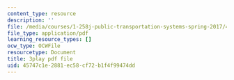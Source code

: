 ```yaml
---
content_type: resource
description: ''
file: /media/courses/1-258j-public-transportation-systems-spring-2017/45747c1e2881ec58cf72b1f4f99474dd_Tsn0xSQjo14.pdf
file_type: application/pdf
learning_resource_types: []
ocw_type: OCWFile
resourcetype: Document
title: 3play pdf file
uid: 45747c1e-2881-ec58-cf72-b1f4f99474dd
---
```

